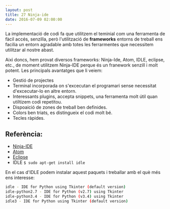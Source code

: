 ```yaml
---
layout: post
title: 27 Ninja-ide
date: 2016-07-09 02:00:00
---
```


La implementació de codi fa que utilitzem el teminial com una ferramenta de fàcil accés, senzilla, però l'utilització de **frameworks** entorns de treball ens facilia un entorn agradable amb totes les ferrarmentes que necessitem utilitzar al nostre abast.

Aixì doncs, hem provat diversos frameworks: Ninja-Ide, Atom, IDLE, eclipse,  etc., de moment utilitzem Ninja-IDE perque és un franework senzill i molt potent. Les principals avantatges que li veiem:

- Gestió de projectes
- Terminal incorporada on s'excecutan el programari sense necessitat d'excecutar-lo en altre entorn.
- Interessants plugins, accepta snippets, una ferramenta molt útil quan utiltizem codi repetitou.
- Dispoaició de zones de treball ben definides.
- Colors ben triats, es distingueix el codi molt bé.
- Tecles ràpides.

## Referència:

- [Ninja-IDE](http://ninja-ide.org/)
- [Atom](https://atom.io/)
- [Eclipse](https://eclipse.org/downloads/)
- IDLE `$ sudo apt-get install idle`

En el cas d'IDLE podem instalar aquest paquets i treballar amb el què més ens interesse:

```bash
idle - IDE for Python using Tkinter (default version)
idle-python2.7 - IDE for Python (v2.7) using Tkinter
idle-python3.4 - IDE for Python (v3.4) using Tkinter
idle3 - IDE for Python using Tkinter (default version)

```
